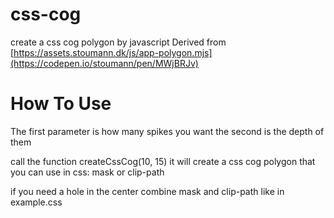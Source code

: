 # css-cog
create a css cog polygon by javascript
Derived from [https://assets.stoumann.dk/js/app-polygon.mjs](https://codepen.io/stoumann/pen/MWjBRJv)


# How To Use
The first parameter is how many spikes you want the second is the depth of them

call the function 
createCssCog(10, 15)
it will create a css cog polygon that you can use in css: mask or clip-path

if you need a hole in the center combine mask and clip-path like in example.css

